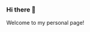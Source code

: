 ### Hi there 👋

Welcome to my personal page!

<!--
**tjeun/tjeun** is a ✨ _special_ ✨ repository because its `README.md` (this file) appears on your GitHub profile.
**Refer to https://sul-cidr.github.io/gh-pages-2021/ for the workshop slides on how to create a page using GitHub.
**CV, research projects, teaching, service, fun/personal, Twitter, GitHub

Here are some ideas to get you started:

- 🔭 I’m currently working on ...
- 🌱 I’m currently learning ...
- 👯 I’m looking to collaborate on ...
- 🤔 I’m looking for help with ...
- 💬 Ask me about ...
- 📫 How to reach me: ...
- 😄 Pronouns: ...
- ⚡ Fun fact: ...
-->
